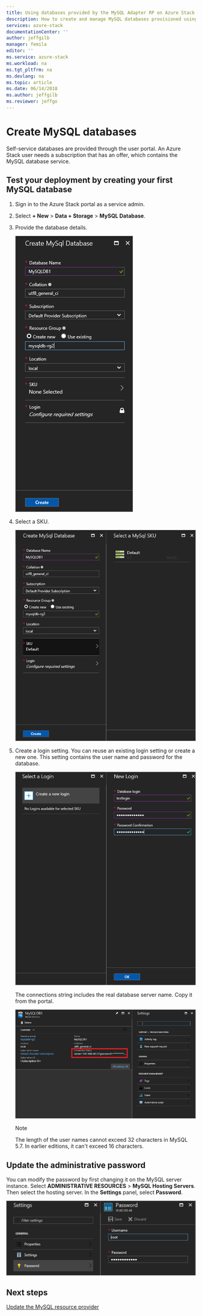 ```yaml
---
title: Using databases provided by the MySQL Adapter RP on Azure Stack | Microsoft Docs
description: How to create and manage MySQL databases provisioned using the MySQL Adapter Resource Provider
services: azure-stack 
documentationCenter: '' 
author: jeffgilb 
manager: femila 
editor: '' 
ms.service: azure-stack 
ms.workload: na 
ms.tgt_pltfrm: na 
ms.devlang: na 
ms.topic: article 
ms.date: 06/14/2018 
ms.author: jeffgilb 
ms.reviewer: jeffgo 
--- 
```


# Create MySQL databases
Self-service databases are provided through the user portal. An Azure Stack user needs a subscription that has an offer, which contains the MySQL database service.
 
## Test your deployment by creating your first MySQL database 
1. Sign in to the Azure Stack portal as a service admin. 
2. Select **+ New** > **Data + Storage** > **MySQL Database**. 
3. Provide the database details. 

    ![Create a test MySQL database](./media/azure-stack-mysql-rp-deploy/mysql-create-db.png)
 
4. Select a SKU. 

    ![Select a SKU](./media/azure-stack-mysql-rp-deploy/mysql-select-a-sku.png) 

5. Create a login setting. You can reuse an existing login setting or create a new one. This setting contains the user name and password for the database. 

    ![Create a new database login](./media/azure-stack-mysql-rp-deploy/create-new-login.png) 

    The connections string includes the real database server name. Copy it from the portal. 

    ![Get the connection string for the MySQL database](./media/azure-stack-mysql-rp-deploy/mysql-db-created.png) 

    > [!NOTE] 
    > The length of the user names cannot exceed 32 characters in MySQL 5.7. In earlier editions, it can't exceed 16 characters. 

## Update the administrative password 
You can modify the password by first changing it on the MySQL server instance. Select **ADMINISTRATIVE RESOURCES** > **MySQL Hosting Servers**. Then select the hosting server. In the **Settings** panel, select **Password**. 

![Update the admin password](./media/azure-stack-mysql-rp-deploy/mysql-update-password.png) 

## Next steps
[Update the MySQL resource provider](azure-stack-mysql-resource-provider-update.md)

